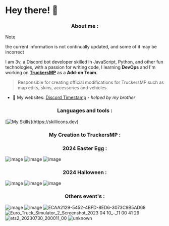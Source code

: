 
# Hey there! 👋 
 
<h3 align="center">About me :</h3>

> [!NOTE]
> the current information is not continually updated, and some of it may be incorrect

I am 3v, a Discord bot developer skilled in JavaScript, Python, and other fun technologies, with a passion for writing code, I learning **DevOps** and I'm working on **[TruckersMP](https://truckersmp.com/)** as a **Add-on Team**.

 
> Responsible for creating official modifications for TruckersMP such as map edits, skins, accessories and vehicles.

- 🔗 My websites: [Discord Timestamp](https://r.3v.fi/discord-timestamps/) - *helped by my brother*

<h3 align="center">Languages and tools :</h3>

[![My Skills](https://skillicons.dev/icons?i=js,discordjs,idea,nodejs,phpstorm,py,vscode,)](https://skillicons.dev)

<h3 align="center">My Creation to TruckersMP :</h3>
<h3 align="center">2024 Easter Egg :</h3> 

![image](https://github.com/3vfi-dev/3vfi-dev/assets/123122023/11589131-0ab7-4303-ac0e-bc257e9db57d)
![image](https://github.com/3vfi-dev/3vfi-dev/assets/123122023/b17e45cf-f711-428b-a13e-cf6c9e1b2274)
![image](https://github.com/3vfi-dev/3vfi-dev/assets/123122023/67bacd05-5559-42d7-b039-d7af02727147)

<h3 align="center">2024 Halloween :</h3>

![image](https://github.com/3vfi-dev/3vfi-dev/assets/123122023/5193ddaa-bebb-4abf-9ff5-1c1cb913fc34)
![image](https://github.com/3vfi-dev/3vfi-dev/assets/123122023/1a14ba16-d2ed-490c-a11c-b9da1d20c29c)
![image](https://github.com/3vfi-dev/3vfi-dev/assets/123122023/b4ef7f6f-4c93-4fcf-b33b-b4606c96825b)

<h3 align="center">Others event's :</h3>


![image](https://github.com/3vfi-dev/3vfi-dev/assets/123122023/e9d474fa-e76a-4f17-bd75-817515b62e1a)
![image](https://github.com/3vfi-dev/3vfi-dev/assets/123122023/320ffd1a-352a-4411-82a1-7d90987835c0)
![ECAA2129-5452-4BFD-8ED6-3073C9B5AD68](https://github.com/3vfi-dev/3vfi-dev/assets/123122023/ec3ed798-1365-4ee6-a522-77e71083bdc7)
![Euro_Truck_Simulator_2_Screenshot_2023 04 10_-_11 00 41 29](https://github.com/3vfi-dev/3vfi-dev/assets/123122023/2467d9b2-0936-4f7c-a723-8d802eeed150)
![ets2_20230730_200011_00](https://github.com/3vfi-dev/3vfi-dev/assets/123122023/c8e1ed55-57c2-4b52-8ea3-622290866cbc)
![unknown](https://github.com/3vfi-dev/3vfi-dev/assets/123122023/f403fa5f-71eb-4ec1-9195-016a772c6cff)






